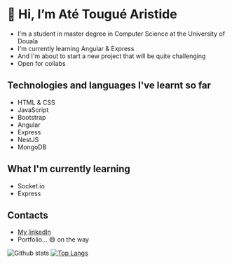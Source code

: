 # 👋 Hi, I’m Até Tougué Aristide
 - I'm a student in master degree in Computer Science at the University of Douala
 - I'm currently learning Angular & Express
 - And I'm about to start a new project that will be quite challenging
 - Open for collabs
 
## Technologies and languages I've learnt so far
- HTML & CSS
- JavaScript
- Bootstrap
- Angular
- Express
- NestJS
- MongoDB

## What I'm currently learning
- Socket.io
- Express

## Contacts
- [My linkedIn](https://linkedin.com/in/atetheone)
- Portfolio... 😄 on the way


![Github stats](https://github-readme-stats.vercel.app/api?username=atetheone)
[![Top Langs](https://github-readme-stats.vercel.app/api/top-langs/?username=atetheone)](https://github.com/anuraghazra/github-readme-stats)

<!---
atetheone/atetheone is a ✨ special ✨ repository because its `README.md` (this file) appears on your GitHub profile.
You can click the Preview link to take a look at your changes.
--->
